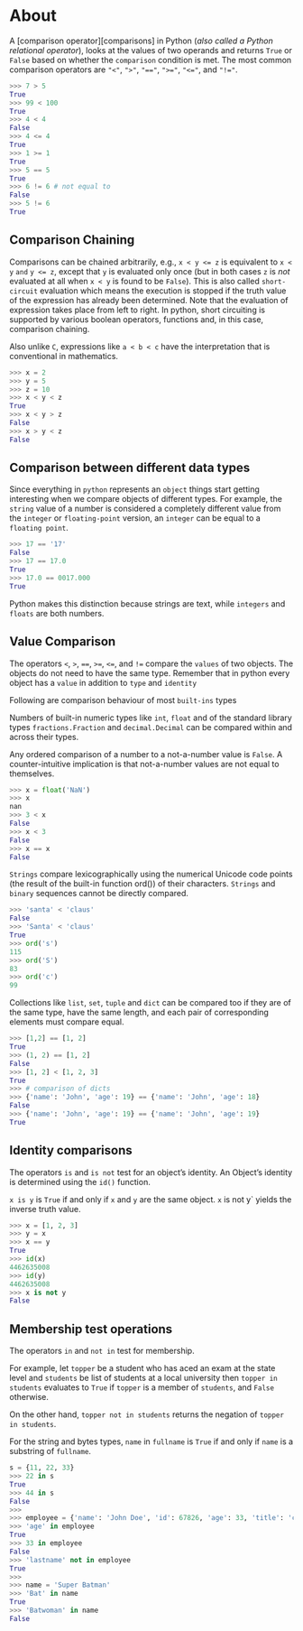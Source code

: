 # About

A [comparison operator][comparisons] in Python (_also called a Python relational operator_), looks at the values of two operands and returns `True` or `False` based on whether the `comparison` condition is met. The most common comparison operators are `"<"`, `">"`, `"=="`, `">="`, `"<="`, and `"!="`.


```python
>>> 7 > 5
True
>>> 99 < 100
True
>>> 4 < 4
False
>>> 4 <= 4
True
>>> 1 >= 1
True
>>> 5 == 5
True
>>> 6 != 6 # not equal to
False
>>> 5 != 6
True
```

## Comparison Chaining

Comparisons can be chained arbitrarily, e.g., `x < y <= z` is equivalent to `x < y` `and` `y <= z`, except that `y` is evaluated only once (but in both cases `z` is _not_ evaluated at all when `x < y` is found to be `False`). This is also called `short-circuit` evaluation which means the execution is stopped if the truth value of the expression has already been determined. Note that the evaluation of expression takes place from left to right. In python, short circuiting is supported by various boolean operators, functions and, in this case, comparison chaining.

Also unlike `C`, expressions like `a < b < c` have the interpretation that is conventional in mathematics.

```python
>>> x = 2
>>> y = 5
>>> z = 10
>>> x < y < z
True
>>> x < y > z
False
>>> x > y < z
False
```

## Comparison between different data types

Since everything in `python` represents an `object` things start getting interesting when we compare objects of different types. For example, the `string` value of a number is considered a completely different value from the `integer` or `floating-point` version, an `integer` can be equal to a `floating point`.

```python
>>> 17 == '17'
False
>>> 17 == 17.0
True
>>> 17.0 == 0017.000
True
```

Python makes this distinction because strings are text, while `integers` and `floats` are both numbers.

## Value Comparison

The operators `<`, `>`, `==`, `>=`, `<=`, and `!=` compare the `values` of two objects. The objects do not need to have the same type. Remember that in python
every object has a `value` in addition to `type` and `identity`

Following are comparison behaviour of most `built-ins` types

Numbers of built-in numeric types like `int`, `float` and of the standard library types `fractions.Fraction` and `decimal.Decimal` can be compared within and across their types.

Any ordered comparison of a number to a not-a-number value is `False`. A counter-intuitive implication is that not-a-number values are not equal to themselves.

```python
>>> x = float('NaN')
>>> x
nan
>>> 3 < x
False
>>> x < 3
False
>>> x == x
False
```

`Strings` compare lexicographically using the numerical Unicode code points (the result of the built-in function ord()) of their characters. `Strings` and `binary` sequences cannot be directly compared.

```python
>>> 'santa' < 'claus'
False
>>> 'Santa' < 'claus'
True
>>> ord('s')
115
>>> ord('S')
83
>>> ord('c')
99
```

Collections like `list`, `set`, `tuple` and `dict` can be compared too if they are of the same type, have the same length, and each pair of corresponding elements must compare equal.

```python
>>> [1,2] == [1, 2]
True
>>> (1, 2) == [1, 2]
False
>>> [1, 2] < [1, 2, 3]
True
>>> # comparison of dicts
>>> {'name': 'John', 'age': 19} == {'name': 'John', 'age': 18}
False
>>> {'name': 'John', 'age': 19} == {'name': 'John', 'age': 19}
True
```

## Identity comparisons

The operators `is` and `is not` test for an object’s identity. An Object’s identity is determined using the `id()` function.

`x is y` is `True` if and only if `x` and `y` are the same object. `x` is not y` yields the inverse truth value.

```python
>>> x = [1, 2, 3]
>>> y = x
>>> x == y
True
>>> id(x)
4462635008
>>> id(y)
4462635008
>>> x is not y
False
```

## Membership test operations

The operators `in` and `not in` test for membership.

For example, let `topper` be a student who has aced an exam at the state level and `students` be list of students at a local university then `topper in students` evaluates to `True` if `topper` is a member of `students`, and `False` otherwise.

On the other hand, `topper not in students` returns the negation of `topper in students`.

For the string and bytes types, `name` in `fullname` is `True` if and only if `name` is a substring of `fullname`.

```python
s = {11, 22, 33}
>>> 22 in s
True
>>> 44 in s
False
>>>
>>> employee = {'name': 'John Doe', 'id': 67826, 'age': 33, 'title': 'ceo'}
>>> 'age' in employee
True
>>> 33 in employee
False
>>> 'lastname' not in employee
True
>>>
>>> name = 'Super Batman'
>>> 'Bat' in name
True
>>> 'Batwoman' in name
False
```
